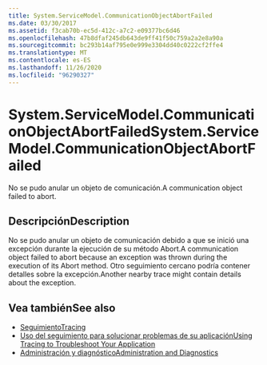 ```yaml
---
title: System.ServiceModel.CommunicationObjectAbortFailed
ms.date: 03/30/2017
ms.assetid: f3cab70b-ec5d-412c-a7c2-e09377bc6d46
ms.openlocfilehash: 47b8dfaf245db643de9ff41f50c759a2a2e8a90a
ms.sourcegitcommit: bc293b14af795e0e999e3304dd40c0222cf2ffe4
ms.translationtype: MT
ms.contentlocale: es-ES
ms.lasthandoff: 11/26/2020
ms.locfileid: "96290327"
---
```

# <a name="systemservicemodelcommunicationobjectabortfailed"></a><span data-ttu-id="4f695-102">System.ServiceModel.CommunicationObjectAbortFailed</span><span class="sxs-lookup"><span data-stu-id="4f695-102">System.ServiceModel.CommunicationObjectAbortFailed</span></span>

<span data-ttu-id="4f695-103">No se pudo anular un objeto de comunicación.</span><span class="sxs-lookup"><span data-stu-id="4f695-103">A communication object failed to abort.</span></span>  
  
## <a name="description"></a><span data-ttu-id="4f695-104">Descripción</span><span class="sxs-lookup"><span data-stu-id="4f695-104">Description</span></span>  

 <span data-ttu-id="4f695-105">No se pudo anular un objeto de comunicación debido a que se inició una excepción durante la ejecución de su método Abort.</span><span class="sxs-lookup"><span data-stu-id="4f695-105">A communication object failed to abort because an exception was thrown during the execution of its Abort method.</span></span> <span data-ttu-id="4f695-106">Otro seguimiento cercano podría contener detalles sobre la excepción.</span><span class="sxs-lookup"><span data-stu-id="4f695-106">Another nearby trace might contain details about the exception.</span></span>  
  
## <a name="see-also"></a><span data-ttu-id="4f695-107">Vea también</span><span class="sxs-lookup"><span data-stu-id="4f695-107">See also</span></span>

- [<span data-ttu-id="4f695-108">Seguimiento</span><span class="sxs-lookup"><span data-stu-id="4f695-108">Tracing</span></span>](index.md)
- [<span data-ttu-id="4f695-109">Uso del seguimiento para solucionar problemas de su aplicación</span><span class="sxs-lookup"><span data-stu-id="4f695-109">Using Tracing to Troubleshoot Your Application</span></span>](using-tracing-to-troubleshoot-your-application.md)
- [<span data-ttu-id="4f695-110">Administración y diagnóstico</span><span class="sxs-lookup"><span data-stu-id="4f695-110">Administration and Diagnostics</span></span>](../index.md)

